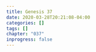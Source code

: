 ```yaml
---
title: Genesis 37
date: 2020-03-28T20:21:08-04:00
categories: []
tags: []
chapter: "037"
inprogress: false
---
```


